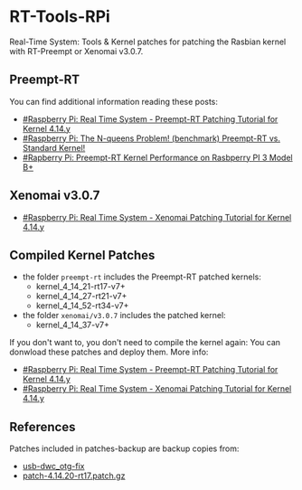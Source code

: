 # RT-Tools-RPi

Real-Time System: Tools & Kernel patches for patching the Rasbian kernel with RT-Preempt or Xenomai v3.0.7.

## Preempt-RT
You can find additional information reading these posts:
* [#Raspberry Pi: Real Time System - Preempt-RT Patching Tutorial for Kernel 4.14.y](https://lemariva.com/blog/2018/07/raspberry-pi-preempt-rt-patching-tutorial-for-kernel-4-14-y)
* [#Raspberry Pi: The N-queens Problem! (benchmark) Preempt-RT vs. Standard Kernel!](https://lemariva.com/blog/2018/04/raspberry-pi-the-n-queens-problem-performance-test)
* [#Rapberry Pi: Preempt-RT Kernel Performance on Rasbperry PI 3 Model B+](https://lemariva.com/blog/2018/04/rapberry-pi-preempt-rt-kernel-performance-on-rasbperry-pi-3-model-b)

## Xenomai v3.0.7
* [#Raspberry Pi: Real Time System - Xenomai Patching Tutorial for Kernel 4.14.y](https://lemariva.com/blog/2018/07/raspberry-pi-xenomai-patching-tutorial-for-kernel-4-14-y)

## Compiled Kernel Patches
* the folder `preempt-rt` includes the Preempt-RT patched kernels:
  * kernel_4_14_21-rt17-v7+	
  * kernel_4_14_27-rt21-v7+
  * kernel_4_14_52-rt34-v7+
* the folder `xenomai/v3.0.7` includes the patched kernel:
  * kernel_4_14_37-v7+
  
If you don't want to, you don't need to compile the kernel again: You can donwload these patches and deploy them. More info:
* [#Raspberry Pi: Real Time System - Preempt-RT Patching Tutorial for Kernel 4.14.y](https://lemariva.com/blog/2018/07/raspberry-pi-preempt-rt-patching-tutorial-for-kernel-4-14-y)
* [#Raspberry Pi: Real Time System - Xenomai Patching Tutorial for Kernel 4.14.y](https://lemariva.com/blog/2018/07/raspberry-pi-xenomai-patching-tutorial-for-kernel-4-14-y)

## References
Patches included in patches-backup are backup copies from:
* [usb-dwc_otg-fix](https://raw.githubusercontent.com/fedberry/kernel/master/usb-dwc_otg-fix-system-lockup-when-interrupts-are-threaded.patch)
* [patch-4.14.20-rt17.patch.gz](https://www.kernel.org/pub/linux/kernel/projects/rt/4.14/patch-4.14.20-rt17.patch.gz)
